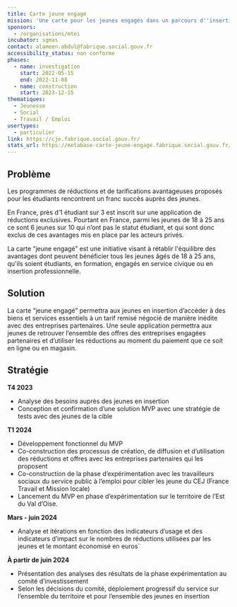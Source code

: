 ```yaml
---
title: Carte jeune engagé
mission: 'Une carte pour les jeunes engagés dans un parcours d''insertion avec des avantages sur des biens et services essentiels '
sponsors:
  - /organisations/mtei
incubator: sgmas
contact: alameen.abdul@fabrique.social.gouv.fr
accessibility_status: non conforme
phases:
  - name: investigation
    start: 2022-05-15
    end: 2022-11-08
  - name: construction
    start: 2023-12-15
thematiques:
  - Jeunesse
  - Social
  - Travail / Emploi
usertypes:
  - particulier
link: https://cje.fabrique.social.gouv.fr/
stats_url: https://metabase-carte-jeune-engage.fabrique.social.gouv.fr/public/dashboard/9d6a663b-99f2-47eb-ba55-be238909b1ba
---
```

## Problème

Les programmes de réductions et de tarifications avantageuses proposés pour les étudiants rencontrent un franc succès auprès des jeunes. 

En France, près d’1 étudiant sur 3 est inscrit sur une application de réductions exclusives. Pourtant en France, parmi les jeunes de 18 à 25 ans ce sont 6 jeunes sur 10 qui n’ont pas le statut étudiant, et qui sont donc exclus de ces avantages mis en place par les acteurs privés.

La carte “jeune engagé” est une initiative visant à rétablir l'équilibre des avantages dont peuvent bénéficier tous les jeunes âgés de 18 à 25 ans, qu'ils soient étudiants, en formation, engagés en service civique ou en insertion professionnelle.
 
## Solution

La carte “jeune engagé” permettra aux jeunes en insertion d’accéder à des biens et services essentiels à un tarif remisé négocié de manière inédite avec des entreprises partenaires.
Une seule application permettra aux jeunes de retrouver l’ensemble des offres des entreprises engagées partenaires et d’utiliser les réductions au moment du paiement que ce soit en ligne ou en magasin.

## Stratégie

**T4 2023**
* Analyse des besoins auprès des jeunes en insertion
* Conception et confirmation d’une solution MVP avec une stratégie de tests avec des jeunes de la cible

**T1 2024**
* Développement fonctionnel du MVP
* Co-construction des processus de création, de diffusion et d’utilisation des réductions et offres avec les entreprises partenaires qui les proposent
* Co-construction de la phase d’expérimentation avec les travailleurs sociaux du service public à l’emploi pour cibler les jeune du CEJ (France Travail et Mission locale)
* Lancement du MVP en phase d’expérimentation sur le territoire de l’Est du Val d’Oise.

**Mars - juin 2024**
* Analyse et itérations en fonction des indicateurs d’usage et des indicateurs d’impact sur le nombres de réductions utilisées par les jeunes et le montant économisé en euros`

**À partir de juin 2024**
* Présentation des analyses des résultats de la phase expérimentation au comité
d’investissement
* Selon les décisions du comité, déploiement progressif du service sur l’ensemble du territoire
et pour l’ensemble des jeunes en insertion
